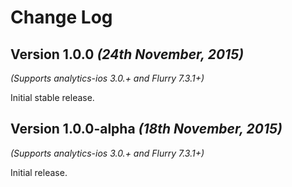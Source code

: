 Change Log
==========

Version 1.0.0 *(24th November, 2015)*
-------------------------------------------
*(Supports analytics-ios 3.0.+ and Flurry 7.3.1+)*

Initial stable release.

Version 1.0.0-alpha *(18th November, 2015)*
-------------------------------------------
*(Supports analytics-ios 3.0.+ and Flurry 7.3.1+)*

Initial release.
